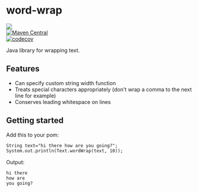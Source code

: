 # word-wrap
<a href="https://travis-ci.org/davidmoten/word-wrap"><img src="https://travis-ci.org/davidmoten/word-wrap.svg"/></a><br/>
[![Maven Central](https://maven-badges.herokuapp.com/maven-central/com.github.davidmoten/word-wrap/badge.svg?style=flat)](https://maven-badges.herokuapp.com/maven-central/com.github.davidmoten/word-wrap)<br/>
[![codecov](https://codecov.io/gh/davidmoten/word-wrap/branch/master/graph/badge.svg)](https://codecov.io/gh/davidmoten/word-wrap)

Java library for wrapping text.

## Features
* Can specify custom string width function
* Treats special characters appropriately (don't wrap a comma to the next line for example)
* Conserves leading whitespace on lines

## Getting started
Add this to your pom:

```xml
String text="hi there how are you going?";
System.out.println(Text.wordWrap(text, 10));
```
Output:
```
hi there
how are
you going?
```

